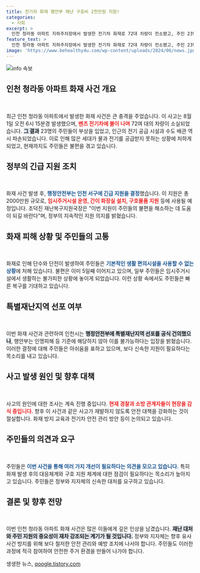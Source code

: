 ```yaml
---
title: 전기차 화재 행안부 재난 구호비 2천만원 지원!
categories:
  - 사회
excerpt: >
  인천 청라동 아파트 지하주차장에서 발생한 전기차 화재로 72대 차량이 전소됐고, 주민 23명이 다치는 피해가 발생했습니다. 행안부는 피해 주민을 위해 2000만원을 긴급 지원하기로 했습니다. 특별재난지역 선포는 불가하다는 입장입니다.
feature_text: >
  인천 청라동 아파트 지하주차장에서 발생한 전기차 화재로 72대 차량이 전소됐고, 주민 23명이 다치는 피해가 발생했습니다. 행안부는 피해 주민을 위해 2000만원을 긴급 지원하기로 했습니다. 특별재난지역 선포는 불가하다는 입장입니다.
image: 'https://www.behealthy4u.com/wp-content/uploads/2024/06/news.jpg'
---
```


<p><img src="https://www.behealthy4u.com/wp-content/uploads/2024/06/news.jpg" alt="info 속보" /></p>

<h2>인천 청라동 아파트 화재 사건 개요</h2>

<p data-ke-size="size16">&nbsp;</p>

<p>최근 인천 청라동 아파트에서 발생한 화재 사건은 큰 충격을 주었습니다. 이 사고는 8월 1일 오전 6시 15분경 발생했으며, <b><span style="color: #ee2323;">벤츠 전기차에 불이 나며</span></b> 72여 대의 차량이 소실되었습니다. <b><span style="background-color: #21538527;">그 결과</span></b> 23명의 주민들이 부상을 입었고, 인근의 전기 공급 시설과 수도 배관 역시 파손되었습니다. 이로 인해 많은 세대가 물과 전기를 공급받지 못하는 상황에 처하게 되었고, 현재까지도 주민들은 불편을 겪고 있습니다.</p>

<h2>정부의 긴급 지원 조치</h2>

<p data-ke-size="size16">&nbsp;</p>

<p>화재 사건 발생 후, <b><span style="color: #1a5490;">행정안전부는 인천 서구에 긴급 지원을 결정</span></b>했습니다. 이 지원은 총 2000만원 규모로, <b><span style="color: #ee2323;">임시주거시설 운영, 간이 화장실 설치, 구호물품 지원</span></b> 등에 사용될 예정입니다. 조덕진 재난복구지원국장은 "이번 지원이 주민들의 불편을 해소하는 데 도움이 되길 바란다"며, 정부의 지속적인 지원 의지를 밝혔습니다. </p>

<h2>화재 피해 상황 및 주민들의 고통</h2>

<p data-ke-size="size16">&nbsp;</p>

<p>화재로 인해 단수와 단전이 발생하여 주민들은 <b><span style="color: #1a5490;">기본적인 생활 편의시설을 사용할 수 없는 상황</span></b>에 처해 있습니다. 불편은 이미 5일째 이어지고 있으며, 일부 주민들은 임시주거시설에서 생활하는 불가피한 상황에 놓이게 되었습니다. 이런 상황 속에서도 주민들은 빠른 복구를 기대하고 있습니다.</p>

<h2>특별재난지역 선포 여부</h2>

<p data-ke-size="size16">&nbsp;</p>

<p>이번 화재 사건과 관련하여 인천시는 <b><span style="background-color: #21538527;">행정안전부에 특별재난지역 선포를 공식 건의했으나</span></b>, 행안부는 인명피해 등 기준에 해당하지 않아 이를 불가능하다는 입장을 밝혔습니다. 이러한 결정에 대해 주민들은 아쉬움을 표하고 있으며, 보다 신속한 지원이 필요하다는 목소리를 내고 있습니다.</p>

<h2>사고 발생 원인 및 향후 대책</h2>

<p data-ke-size="size16">&nbsp;</p>

<p>사고의 원인에 대한 조사는 계속 진행 중입니다. <b><span style="color: #ee2323;">현재 경찰과 소방 관계자들이 현장을 감식 중입니다.</span></b> 향후 이 사건과 같은 사고가 재발하지 않도록 안전 대책을 강화하는 것이 절실합니다. 화재 방지 교육과 전기차 안전 관리 방안 등이 논의되고 있습니다.</p>

<h2>주민들의 의견과 요구</h2>

<p data-ke-size="size16">&nbsp;</p>

<p>주민들은 <b><span style="color: #1a5490;">이번 사건을 통해 여러 가지 개선이 필요하다는 의견을 모으고 있습니다.</span></b> 특히 화재 발생 후의 대응체계와 구호 지원 체계에 대한 점검이 필요하다는 목소리가 높아지고 있습니다. 주민들은 정부와 지자체의 신속한 대처를 요구하고 있습니다.</p>

<h2>결론 및 향후 전망</h2>

<p data-ke-size="size16">&nbsp;</p>

<p>이번 인천 청라동 아파트 화재 사건은 많은 이들에게 깊은 인상을 남겼습니다. <b><span style="background-color: #21538527;">재난 대처와 주민 지원의 중요성이 재차 강조되는 계기가 될 것입니다.</span></b> 정부와 지자체는 향후 유사 사건 방지를 위해 보다 철저한 안전 관리와 예방 조치에 나서야 합니다. 주민들도 이러한 과정에 적극 참여하여 안전한 주거 환경을 만들어 나가야 합니다.</p>
생생한 뉴스, <a href="https://qoogle.tistory.com" rel="dofollow">qoogle.tistory.com</a>


